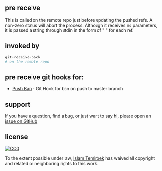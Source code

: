## pre receive 

This is called on the remote repo just before updating the pushed refs. A non-zero status will abort the process. Although it receives no parameters, it is passed a string through stdin in the form of "<old-value> <new-value> <ref-name>" for each ref.

## invoked by 

```bash
git-receive-pack
# on the remote repo
```

## pre receive git hooks for:

* [Push Ban](https://github.com/aitemr/awesome-git-hooks/blob/master/pre-receive/pre-receive-ban-on-push-to-brancht) - Git Hook for ban on push to master branch

## support

If you have a question, find a bug, or just want to say hi, please open an [issue on GitHub](https://github.com/aitemr/awesome-git-hooks/issues/new) 

## license

[![CC0](http://mirrors.creativecommons.org/presskit/buttons/88x31/svg/cc-zero.svg)](https://creativecommons.org/publicdomain/zero/1.0/)

To the extent possible under law, [Islam Temirbek](https://aitemr.github.io) has waived all copyright and related or neighboring rights to this work.